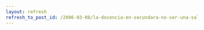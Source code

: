 ```yaml
---
layout: refresh
refresh_to_post_id: /2006-03-08/la-docencia-en-secundara-no-ser-una-salida-profesional-para-los-titulados-universitarios-en-informtica
---
```

